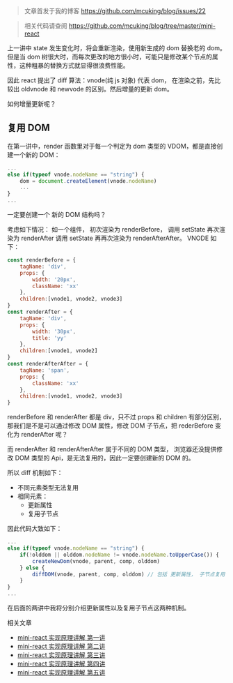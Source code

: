 > 文章首发于我的博客 https://github.com/mcuking/blog/issues/22

> 相关代码请查阅 https://github.com/mcuking/blog/tree/master/mini-react

上一讲中 state 发生变化时，将会重新渲染，使用新生成的 dom 替换老的 dom。但是当 dom 树很大时，而每次更改的地方很小时，可能只是修改某个节点的属性，这种粗暴的替换方式就显得很浪费性能。

因此 react 提出了 diff 算法：vnode(纯 js 对象) 代表 dom， 在渲染之前，先比较出 oldvnode 和 newvode 的区别。然后增量的更新 dom。

如何增量更新呢？

## 复用 DOM

在第一讲中，render 函数里对于每一个判定为 dom 类型的 VDOM，都是直接创建一个新的 DOM：

```js
...
else if(typeof vnode.nodeName == "string") {
    dom = document.createElement(vnode.nodeName)
    ...
}
...
```

一定要创建一个 新的 DOM 结构吗？

考虑如下情况：
如一个组件， 初次渲染为 renderBefore， 调用 setState 再次渲染为 renderAfter 调用 setState 再再次渲染为 renderAfterAfter。 VNODE 如下：

```js
const renderBefore = {
    tagName: 'div',
    props: {
        width: '20px',
        className: 'xx'
    },
    children:[vnode1, vnode2, vnode3]
}
const renderAfter = {
    tagName: 'div',
    props: {
        width: '30px',
        title: 'yy'
    },
    children:[vnode1, vnode2]
}
const renderAfterAfter = {
    tagName: 'span',
    props: {
        className: 'xx'
    },
    children:[vnode1, vnode2, vnode3]
}
```

renderBefore 和 renderAfter 都是 div，只不过 props 和 children 有部分区别，那我们是不是可以通过修改 DOM 属性，修改 DOM 子节点，把 rederBefore 变化为 renderAfter 呢？

而 renderAfter 和 renderAfterAfter 属于不同的 DOM 类型， 浏览器还没提供修改 DOM 类型的 Api，是无法复用的，因此一定要创建新的 DOM 的。

所以 diff 机制如下：

- 不同元素类型无法复用
- 相同元素：
   - 更新属性
   - 复用子节点

因此代码大致如下：

```js
...
else if(typeof vnode.nodeName == "string") {
    if(!olddom || olddom.nodeName != vnode.nodeName.toUpperCase()) {
        createNewDom(vnode, parent, comp, olddom)
    } else {
        diffDOM(vnode, parent, comp, olddom) // 包括 更新属性， 子节点复用
    }
}
...
```

在后面的两讲中我将分别介绍更新属性以及复用子节点这两种机制。

相关文章
- [mini-react 实现原理讲解 第一讲](https://github.com/mcuking/blog/issues/20)
- [mini-react 实现原理讲解 第二讲](https://github.com/mcuking/blog/issues/21)
- [mini-react 实现原理讲解 第三讲](https://github.com/mcuking/blog/issues/22)
- [mini-react 实现原理讲解 第四讲](https://github.com/mcuking/blog/issues/23)
- [mini-react 实现原理讲解 第五讲](https://github.com/mcuking/blog/issues/24)

